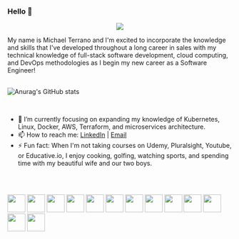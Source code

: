 ### Hello 👋 
<p align="center">
  <img src="https://media-exp1.licdn.com/dms/image/C5616AQFAm8aImtuLCQ/profile-displaybackgroundimage-shrink_350_1400/0/1560879108257?e=1675296000&v=beta&t=CPjoEyukF4btxR2k6Fqg1IcxSPznrQ20PuVXzTfoKWU">
</p>
My name is Michael Terrano and I'm excited to incorporate the knowledge and skills that I've developed throughout a long career in sales with my technical knowledge of full-stack software development, cloud computing, and DevOps methodologies as I begin my new career as a Software Engineer!

<br>
<br>

![Anurag's GitHub stats](https://github-readme-stats.vercel.app/api?username=mterrano1&hide=stars,issues,contribs)

<br>

- 🌱 I’m currently focusing on expanding my knowledge of Kubernetes, Linux, Docker, AWS, Terraform, and microservices architecture.
- 📫 How to reach me: [LinkedIn](https://www.linkedin.com/in/cterrano/) | [Email](mailto:mterrano1@yahoo.com)
- ⚡ Fun fact: When I'm not taking courses on Udemy, Pluralsight, Youtube, or Educative.io, I enjoy cooking, golfing, watching sports, and spending time with my beautiful wife and our two boys.

<br>
<br>

<code><img height="40" src="https://user-images.githubusercontent.com/25181517/182534006-037f08b5-8e7b-4e5f-96b6-5d2a5558fa85.png"></code>
<code><img height="40" src="https://user-images.githubusercontent.com/25181517/117207330-263ba280-adf4-11eb-9b97-0ac5b40bc3be.png"></code>
<code><img height="40" src="https://user-images.githubusercontent.com/25181517/183345121-36788a6e-5462-424a-be67-af1ebeda79a2.png"></code>
<code><img height="40" src="https://user-images.githubusercontent.com/25181517/183896132-54262f2e-6d98-41e3-8888-e40ab5a17326.png"></code>
<code><img height="40" src="https://user-images.githubusercontent.com/25181517/117208740-bfb78400-adf5-11eb-97bb-09072b6bedfc.png"></code>
<code><img height="40" src="https://user-images.githubusercontent.com/25181517/192603745-7d34df9e-7756-4756-a539-6a61badf7a80.png"></code>
<code><img height="40" src="https://user-images.githubusercontent.com/25181517/192603748-3ac17112-3653-4257-80da-a57334b11411.png"></code>
<code><img height="40" src="https://user-images.githubusercontent.com/25181517/117447155-6a868a00-af3d-11eb-9cfe-245df15c9f3f.png"></code>
<code><img height="40" src="https://user-images.githubusercontent.com/25181517/183897015-94a058a6-b86e-4e42-a37f-bf92061753e5.png"></code>
<code><img height="40" src="https://user-images.githubusercontent.com/25181517/192108372-f71d70ac-7ae6-4c0d-8395-51d8870c2ef0.png"></code>
<code><img height="40" src="https://user-images.githubusercontent.com/25181517/186884153-99edc188-e4aa-4c84-91b0-e2df260ebc33.png"></code>
<code><img height="40" src="https://user-images.githubusercontent.com/25181517/192158954-f88b5814-d510-4564-b285-dff7d6400dad.png"></code>
<code><img height="40" src="https://user-images.githubusercontent.com/25181517/183898674-75a4a1b1-f960-4ea9-abcb-637170a00a75.png"></code>

<!--
**mterrano1/mterrano1** is a ✨ _special_ ✨ repository because its `README.md` (this file) appears on your GitHub profile.

![Top Langs](https://github-readme-stats.vercel.app/api/top-langs/?username=mterrano1)

Here are some ideas to get you started:

- 🔭 I’m currently working on ...
- 🌱 I’m currently learning ...
- 👯 I’m looking to collaborate on ...
- 🤔 I’m looking for help with ...
- 💬 Ask me about ...
- 📫 How to reach me: ...
- 😄 Pronouns: ...
- ⚡ Fun fact: ...
<code><img height="40" src=""></code>
-->
